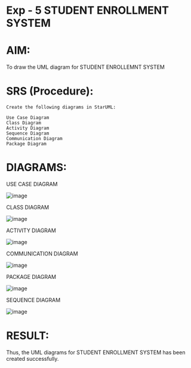 # Exp - 5 STUDENT ENROLLMENT SYSTEM

# AIM:

To draw the UML diagram for STUDENT ENROLLEMNT SYSTEM

# SRS (Procedure):
```
Create the following diagrams in StarUML:

Use Case Diagram
Class Diagram
Activity Diagram
Sequence Diagram
Communication Diagram
Package Diagram
```

# DIAGRAMS:

USE CASE DIAGRAM

![image](https://github.com/user-attachments/assets/bd0ee570-75fa-45cf-ae4b-dfc5d274abfa)

CLASS DIAGRAM

![image](https://github.com/user-attachments/assets/3d8e69c1-2cd0-4f3d-88d0-aab5fb998399)

ACTIVITY DIAGRAM

![image](https://github.com/user-attachments/assets/176ee112-f496-4b49-afd3-31a9c97a2db1)

COMMUNICATION DIAGRAM

![image](https://github.com/user-attachments/assets/988488a5-d3da-4e5b-8f40-5ff7ff744ef2)

PACKAGE DIAGRAM

![image](https://github.com/user-attachments/assets/e2860bf6-8e5b-421c-ab63-630cbf3be3b3)

SEQUENCE DIAGRAM

![image](https://github.com/user-attachments/assets/5f0c9667-e72e-45f5-a1df-e69e9f56f9e9)

# RESULT:

Thus, the UML diagrams for STUDENT ENROLLMENT SYSTEM has been created successfully.
